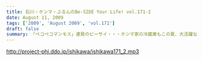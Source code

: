 ```yaml
---
title: 石川・ホンマ・ぶるんのBe-SIDE Your Life! vol.171-2
date: August 11, 2009
tags: ['2009', 'August 2009', 'vol.171']
draft: false
summary: 「ペコペコマンモス」連発のビーサイ・・・ホンマ家の冷蔵庫もこの夏、大活躍なようで、昨日はピノを大量購入したそうな。NAMAE
---
```


http://project-phi.ddo.jp/ishikawa/ishikawa171_2.mp3